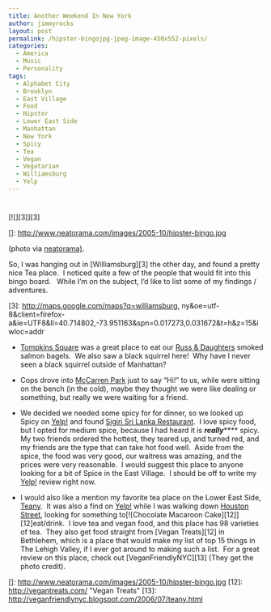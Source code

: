 ```yaml
---
title: Another Weekend In New York
author: jimmyrocks
layout: post
permalink: /hipster-bingojpg-jpeg-image-450x552-pixels/
categories:
  - America
  - Music
  - Personality
tags:
  - Alphabet City
  - Brooklyn
  - East Village
  - Food
  - Hipster
  - Lower East Side
  - Manhattan
  - New York
  - Spicy
  - Tea
  - Vegan
  - Vegatarian
  - Williamsburg
  - Yelp
---
```

# 

[][1]

 [1]: http://www.neatorama.com/images/2005-10/hipster-bingo.jpg

[![][3]][3]

 []: http://www.neatorama.com/images/2005-10/hipster-bingo.jpg

(photo via [neatorama)][1].

So, I was hanging out in [Williamsburg][3] the other day, and found a pretty nice Tea place.  I noticed quite a few of the people that would fit into this bingo board.   While I’m on the subject, I’d like to list some of my findings / adventures.

 [3]: http://maps.google.com/maps?q=williamsburg, ny&oe=utf-8&client=firefox-a&ie=UTF8&ll=40.714802,-73.951163&spn=0.017273,0.031672&t=h&z=15&iwloc=addr

*   [Tompkins Square][4] was a great place to eat our [Russ & Daughters][5] smoked salmon bagels.  We also saw a black squirrel here!  Why have I never seen a black squirrel outside of Manhattan?

 [4]: http://en.wikipedia.org/wiki/Tompkins_Square_Park
 [5]: http://www.russanddaughters.com/




*   Cops drove into [McCarren Park][6] just to say “Hi!” to us, while were sitting on the bench (in the cold), maybe they thought we were like dealing or something, but really we were waiting for a friend.

 [6]: http://en.wikipedia.org/wiki/McCarren_Park "McCarren Park"




*   We decided we needed some spicy for for dinner, so we looked up Spicy on [Yelp!][7] and found [Sigiri Sri Lanka Restaurant][8].  I love spicy food, but I opted for medium spice, because I had heard it is ***really******* spicy.  My two friends ordered the hottest, they teared up, and turned red, and my friends are the type that can take hot food well.  Aside from the spice, the food was very good, our waitress was amazing, and the prices were very reasonable.  I would suggest this place to anyone looking for a bit of Spice in the East Village.  I should be off to write my [Yelp!][7] review right now.

 [7]: http://yelp.com "Yelp!"
 [8]: http://www.sigirinyc.com/ "Sigiri Sri Lanka Restaurant"




*   I would also like a mention my favorite tea place on the Lower East Side, [Teany][9].  It was also a find on [Yelp!][7] while I was walking down [Houston Street][10], looking for something to[![Chocolate Macaroon Cake][12]][12]eat/drink.  I love tea and vegan food, and this place has 98 varieties of tea.  They also get food straight from [Vegan Treats][12] in Bethlehem, which is a place that would make my list of top 15 things in The Lehigh Valley, if I ever got around to making such a list.  For a great review on this place, check out [VeganFriendlyNYC][13] (They get the photo credit).[  
    ][1]

 [9]: https://www.teany.com/ "Teany"
 [10]: http://en.wikipedia.org/wiki/Houston_Street
 []: http://www.neatorama.com/images/2005-10/hipster-bingo.jpg
 [12]: http://vegantreats.com/ "Vegan Treats"
 [13]: http://veganfriendlynyc.blogspot.com/2006/07/teany.html